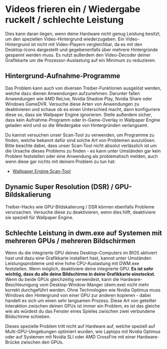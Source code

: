 # Videos frieren ein / Wiedergabe ruckelt / schlechte Leistung

Dies kann daran liegen, wenn deine Hardware nicht genug Leistung besitzt, um den speziellen Video-Hintergrund wiederzugeben. Ein Video-Hintergrund ist nicht mit Video-Playern vergleichbar, da es mit den Desktop-Icons dargestellt und gegebenenfalls über mehrere Hintergründe gespannt werden muss. Es nutzt außerdem den Video-Decoder deiner Grafikkarte um die Prozessor-Auslastung auf ein Minimum zu reduzieren.

## Hintergrund-Aufnahme-Programme
Das Problem kann auch von diversen Treiber-Funktionen ausgelöst werden, welche dazu dienen Anwendungen aufzunehmen. Darunter fallen Anwendungen wie AMD ReLive, Nvidia Shadow Play, Nvidia Share oder Windows GameDVR. Versuche diese Arten von Anwendungen zu deaktivieren und schaue ob es einen Unterschied macht, dann konfiguriere diese so, dass sie Wallpaper Engine ignorieren. Stelle außerdem sicher, dass kein Aufnahme-Programm oder In-Game-Overlay in Wallpaper Engine geladen wird und so die Wiedergabe von Hintergründen verlangsamt.

Du kannst versuchen unser Scan-Tool zu verwenden, um Programme zu finden, welche bekannt dafür sind solche Art von Problemen auszulösen. Bitte beachte dabei, dass unser Scan-Tool nicht absolut verlässlich ist um die Ursache dieses Problems zu finden - es kann unter Umständen gar kein Problem feststellen oder eine Anwendung als problematisch melden, auch wenn diese gar nichts mit deinem Problem zu tun hat:

* [Wallpaper Engine Scan-Tool](/debug/scantool_support.html)

## Dynamic Super Resolution (DSR) / GPU-Bildskalierung
Treiber-Hacks wie GPU-Bildskalierung / DSR können ebenfalls Probleme verursachen. Versuche diese zu deaktivieren, wenn dies hilft, deaktiviere sie speziell für Wallpaper Engine.

## Schlechte Leistung in dwm.exe auf Systemen mit mehreren GPUs / mehreren Bildschirmen
Wenn du die integrierte GPU deines Desktop-Computers im BIOS aktiviert hast und dazu eine Grafikkarte installiert hast, kannst unter Umständen Leistungsprobleme und eine hohe CPU-Auslastung mit DWM.exe feststellen. Wenn möglich, deaktiviere deine integrierte GPU. **Es ist sehr wichtig, dass du alle deine Bildschirme in deine Grafikkarte einsteckst.** Wenn du beide GPUs gleichzeitig verwendest, kann die Hardware-Beschleunigung vom Desktop-Window-Manger (dwm.exe) nicht mehr korrekt durchgeführt werden. Ohne Technologien wie Nvidia Optimus muss Windows den Hintergrund von einer GPU zur anderen kopieren - dabei handelt es sich um einen sehr langsamen Prozess. Diese Art von geteilter Interaktion zwischen deinen GPUs ist immer ein Problem, es ist das gleiche wie als würdest du das Fenster eines Spieles zwischen zwei verbundene Bildschirme schieben.

Dieses spezielle Problem tritt nicht auf Hardware auf, welche speziell auf Multi-GPU-Umgebungen optimiert wurden, wie Laptops mit Nvidia Optimus oder auf Systemen mit Nvidia SLI oder AMD CrossFire mit einer Hardware-Brücke zwischen den GPUs.

